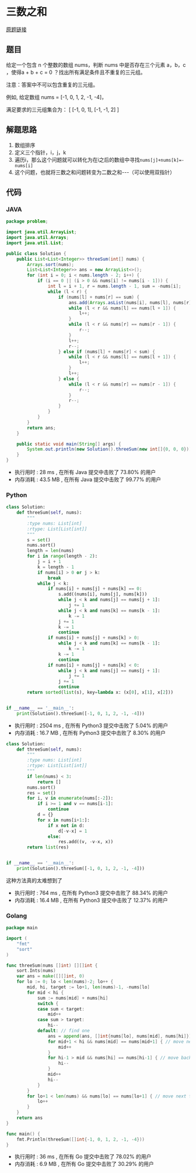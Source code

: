 # 三数之和

[原题链接](https://leetcode-cn.com/problems/3sum/description/)

## 题目

给定一个包含 n 个整数的数组 nums，判断 nums 中是否存在三个元素 a，b，c ，使得a + b + c = 0 ？找出所有满足条件且不重复的三元组。

注意：答案中不可以包含重复的三元组。

例如, 给定数组 nums = [-1, 0, 1, 2, -1, -4]，

满足要求的三元组集合为：
[
  [-1, 0, 1],
  [-1, -1, 2]
]

## 解题思路

1. 数组排序 
2. 定义三个指针，i，j，k
3. 遍历i，那么这个问题就可以转化为在i之后的数组中寻找`nums[j]+nums[k]=-nums[i]`
4. 这个问题，也就将三数之和问题转变为二数之和---（可以使用双指针）

## 代码

### JAVA

```java
package problem;

import java.util.ArrayList;
import java.util.Arrays;
import java.util.List;

public class Solution {
    public List<List<Integer>> threeSum(int[] nums) {
        Arrays.sort(nums);
        List<List<Integer>> ans = new ArrayList<>();
        for (int i = 0; i < nums.length - 2; i++) {
            if (i == 0 || (i > 0 && nums[i] != nums[i - 1])) {
                int l = i + 1, r = nums.length - 1, sum = -nums[i];
                while (l < r) {
                    if (nums[l] + nums[r] == sum) {
                        ans.add(Arrays.asList(nums[i], nums[l], nums[r]));
                        while (l < r && nums[l] == nums[l + 1]) {
                            l++;
                        }
                        while (l < r && nums[r] == nums[r - 1]) {
                            r--;
                        }
                        l++;
                        r--;
                    } else if (nums[l] + nums[r] < sum) {
                        while (l < r && nums[l] == nums[l + 1]) {
                            l++;
                        }
                        l++;
                    } else {
                        while (l < r && nums[r] == nums[r - 1]) {
                            r--;
                        }
                        r--;
                    }
                }
            }
        }
        return ans;
    }

    public static void main(String[] args) {
        System.out.println(new Solution().threeSum(new int[]{0, 0, 0}));
    }
}
```

- 执行用时 : 28 ms , 在所有 Java 提交中击败了 73.80% 的用户 
- 内存消耗 : 43.5 MB , 在所有 Java 提交中击败了 99.77% 的用户

### Python

```python
class Solution:
    def threeSum(self, nums):
        """
        :type nums: List[int]
        :rtype: List[List[int]]
        """
        s = set()
        nums.sort()
        length = len(nums)
        for i in range(length - 2):
            j = i + 1
            k = length - 1
            if nums[i] > 0 or j > k:
                break
            while j < k:
                if nums[i] + nums[j] + nums[k] == 0:
                    s.add((nums[i], nums[j], nums[k]))
                    while j < k and nums[j] == nums[j + 1]:
                        j += 1
                    while j < k and nums[k] == nums[k - 1]:
                        k -= 1
                    j += 1
                    k -= 1
                    continue
                if nums[i] + nums[j] + nums[k] > 0:
                    while j < k and nums[k] == nums[k - 1]:
                        k -= 1
                    k -= 1
                    continue
                if nums[i] + nums[j] + nums[k] < 0:
                    while j < k and nums[j] == nums[j + 1]:
                        j += 1
                    j += 1
                    continue
        return sorted(list(s), key=lambda x: (x[0], x[1], x[2]))


if __name__ == '__main__':
    print(Solution().threeSum([-1, 0, 1, 2, -1, -4]))
```
- 执行用时 : 2504 ms , 在所有 Python3 提交中击败了 5.04% 的用户 
- 内存消耗 : 16.7 MB , 在所有 Python3 提交中击败了 8.30% 的用户

```python
class Solution:
    def threeSum(self, nums):
        """
        :type nums: List[int]
        :rtype: List[List[int]]
        """
        if len(nums) < 3:
            return []
        nums.sort()
        res = set()
        for i, v in enumerate(nums[:-2]):
            if i >= 1 and v == nums[i-1]:
                continue
            d = {}
            for x in nums[i+1:]:
                if x not in d:
                    d[-v-x] = 1
                else:
                    res.add((v, -v-x, x))
        return list(res)


if __name__ == '__main__':
    print(Solution().threeSum([-1, 0, 1, 2, -1, -4]))
```

这种方法真的太难想到了

- 执行用时 : 764 ms , 在所有 Python3 提交中击败了 88.34% 的用户 
- 内存消耗 : 16.4 MB , 在所有 Python3 提交中击败了 12.37% 的用户

### Golang

```go
package main

import (
	"fmt"
	"sort"
)

func threeSum(nums []int) [][]int {
	sort.Ints(nums)
	var ans = make([][]int, 0)
	for lo := 0; lo < len(nums)-2; lo++ {
		mid, hi, target := lo+1, len(nums)-1, -nums[lo]
		for mid < hi {
			sum := nums[mid] + nums[hi]
			switch {
			case sum < target:
				mid++
			case sum > target:
				hi--
			default: // find one
				ans = append(ans, []int{nums[lo], nums[mid], nums[hi]})
				for mid+1 < hi && nums[mid] == nums[mid+1] { // move next to the right-most same number
					mid++
				}
				for hi-1 > mid && nums[hi] == nums[hi-1] { // move back to the left-most same number
					hi--
				}
				mid++
				hi--
			}
		}
		for lo+1 < len(nums) && nums[lo] == nums[lo+1] { // move next to the right-most same number
			lo++
		}
	}
	return ans
}

func main() {
	fmt.Println(threeSum([]int{-1, 0, 1, 2, -1, -4}))
}
```

- 执行用时 : 36 ms , 在所有 Go 提交中击败了 78.02% 的用户 
- 内存消耗 : 6.9 MB , 在所有 Go 提交中击败了 30.29% 的用户
